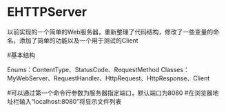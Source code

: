 # EHTTPServer

以前实现的一个简单的Web服务器，重新整理了代码结构，修改了一些变量的命名，添加了简单的功能以及一个用于测试的Client

#基本结构

Enums：ContentType、StatusCode、RequestMethod
Classes：MyWebServer、RequestHandler、HttpRequest、HttpResponse、Client

#可以通过第一个命令行参数为服务器指定端口，默认端口为8080
#在浏览器地址栏输入“localhost:8080”将显示文件列表

